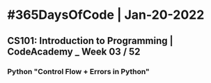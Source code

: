 # #365DaysOfCode | Jan-20-2022

## CS101: Introduction to Programming | CodeAcademy _ Week 03 / 52

### Python "Control Flow + Errors in Python"

